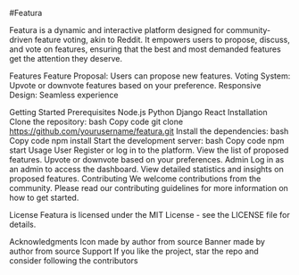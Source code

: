 #Featura

Featura is a dynamic and interactive platform designed for community-driven feature voting, akin to Reddit. It empowers users to propose, discuss, and vote on features, ensuring that the best and most demanded features get the attention they deserve.

Features
Feature Proposal: Users can propose new features.
Voting System: Upvote or downvote features based on your preference.
Responsive Design: Seamless experience

Getting Started
Prerequisites
Node.js
Python
Django
React
Installation
Clone the repository:
bash
Copy code
git clone https://github.com/yourusername/featura.git
Install the dependencies:
bash
Copy code
npm install
Start the development server:
bash
Copy code
npm start
Usage
User
Register or log in to the platform.
View the list of proposed features.
Upvote or downvote based on your preferences.
Admin
Log in as an admin to access the dashboard.
View detailed statistics and insights on proposed features.
Contributing
We welcome contributions from the community. Please read our contributing guidelines for more information on how to get started.

License
Featura is licensed under the MIT License - see the LICENSE file for details.

Acknowledgments
Icon made by author from source
Banner made by author from source
Support
If you like the project, star the repo and consider following the contributors
